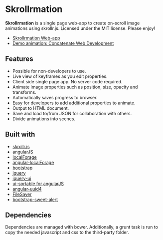 Skrollrmation
=============
**Skrollrmation** is a single page web-app to create on-scroll image animations using skrollr.js.
Licensed under the MIT license. Please enjoy!

+ [Skrollrmation Web-app](http://TODO)
+ [Demo animation: Concatenate Web Development](http://concatenate.com.au)

Features
--------
+ Possible for non-developers to use.
+ Live view of keyframes as you edit properties.
+ Client side single page app. No server code required.
+ Animate image properties such as position, size, opacity and transforms.
+ Automatically saves progress to browser.
+ Easy for developers to add additional properties to animate.
+ Output to HTML document.
+ Save and load to/from JSON for collaboration with others.
+ Divide animations into scenes.

Built with
----------
+ [skrollr.js](https://github.com/Prinzhorn/skrollr)
+ [angularJS](https://angularjs.org/)
+ [localForage](https://github.com/mozilla/localForage)
+ [angular-localForage](https://github.com/ocombe/angular-localForage)
+ [bootstrap](http://getbootstrap.com/)
+ [jquery](http://jquery.com/)
+ [jquery-ui](http://jqueryui.com/)
+ [ui-sortable for angularJS](https://github.com/angular-ui/ui-sortable)
+ [angular-uuid4](https://github.com/monicao/angular-uuid4)
+ [FileSaver](https://github.com/eligrey/FileSaver.js/)
+ [bootstrap-sweet-alert](http://lipis.github.io/bootstrap-sweetalert/)

Dependencies
------------
Dependencies are managed with bower.
Additionally, a grunt task is run to copy the needed javascript and css to the third-party folder.

